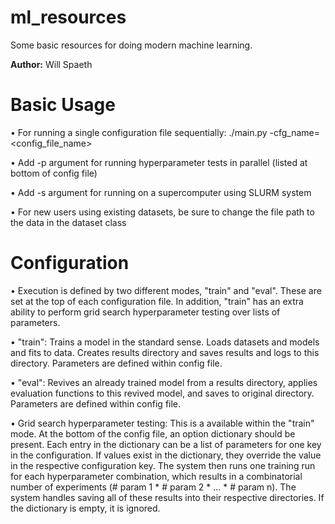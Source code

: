# ml_resources
Some basic resources for doing modern machine learning.

**Author:** Will Spaeth

# Basic Usage
• For running a single configuration file sequentially: ./main.py -cfg_name=<config_file_name>  
  
• Add -p argument for running hyperparameter tests in parallel (listed at bottom of config file)  
  
• Add -s argument for running on a supercomputer using SLURM system  
  
• For new users using existing datasets, be sure to change the file path to the data in the dataset class  
  
# Configuration
• Execution is defined by two different modes, "train" and "eval". These are set at the top of each configuration file. In addition, "train" has an extra ability to perform grid search hyperparameter testing over lists of parameters.  
  
• "train": Trains a model in the standard sense. Loads datasets and models and fits to data. Creates results directory and saves results and logs to this directory. Parameters are defined within config file.  
  
• "eval": Revives an already trained model from a results directory, applies evaluation functions to this revived model, and saves to original directory. Parameters are defined within config file.  
  
• Grid search hyperparameter testing: This is a available within the "train" mode. At the bottom of the config file, an option dictionary should be present. Each entry in the dictionary can be a list of parameters for one key in the configuration. If values exist in the dictionary, they override the value in the respective configuration key. The system then runs one training run for each hyperparameter combination, which results in a combinatorial number of experiments (# param 1 * # param 2 * ... * # param n). The system handles saving all of these results into their respective directories. If the dictionary is empty, it is ignored.  
  
